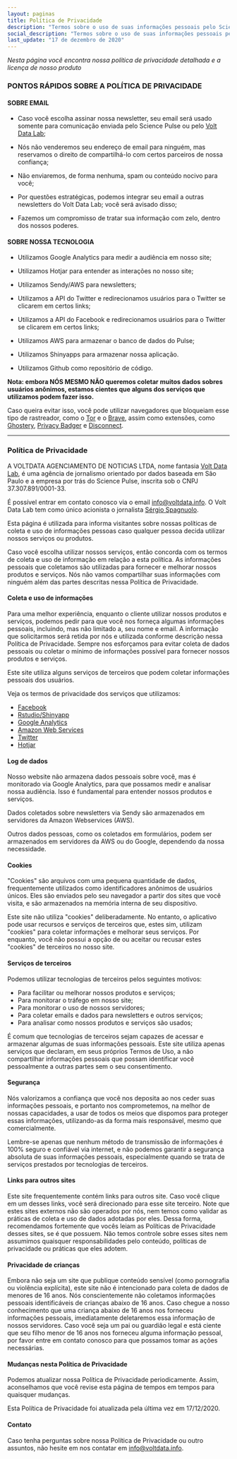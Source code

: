 ```yaml
---
layout: paginas
title: Política de Privacidade
description: "Termos sobre o uso de suas informações pessoais pelo Science Pulse e pelo Volt Data Lab."
social_description: "Termos sobre o uso de suas informações pessoais pelo Science Pulse e pelo Volt Data Lab."
last_update: "17 de dezembro de 2020"
---
```


_Nesta página você encontra nossa política de privacidade detalhada e a licença de nosso produto_

### PONTOS RÁPIDOS SOBRE A POLÍTICA DE PRIVACIDADE

#### SOBRE EMAIL  

- Caso você escolha assinar nossa newsletter, seu email será usado somente para comunicação enviada pelo Science Pulse ou pelo [Volt Data Lab](www.voltdata.info);

- Nós não venderemos seu endereço de email para ninguém, mas reservamos o direito de compartilhá-lo com certos parceiros de nossa confiança;

- Não enviaremos, de forma nenhuma, spam ou conteúdo nocivo para você;

- Por questões estratégicas, podemos integrar seu email a outras newsletters do Volt Data Lab; você será avisado disso;

- Fazemos um compromisso de tratar sua informação com zelo, dentro dos nossos poderes.

#### SOBRE NOSSA TECNOLOGIA

- Utilizamos Google Analytics para medir a audiência em nosso site;

- Utilizamos Hotjar para entender as interações no nosso site;

- Utilizamos Sendy/AWS para newsletters;

- Utilizamos a API do Twitter e redirecionamos usuários para o Twitter se clicarem em certos links;

- Utilizamos a API do Facebook e redirecionamos usuários para o Twitter se clicarem em certos links;

- Utilizamos AWS para armazenar o banco de dados do Pulse;

- Utilizamos Shinyapps para armazenar nossa aplicação.

- Utilizamos Github como repositório de código.

**Nota: embora NÓS MESMO NÃO queremos coletar muitos dados sobres usuários anônimos, estamos cientes que alguns dos serviços que utilizamos podem fazer isso.**

Caso queira evitar isso, você pode utilizar navegadores que bloqueiam esse tipo de rastreador, como o [Tor](https://www.torproject.org/download/) e o [Brave](https://brave.com/), assim como extensões, como [Ghostery](https://chrome.google.com/webstore/detail/ghostery-%E2%80%93-privacy-ad-blo/mlomiejdfkolichcflejclcbmpeaniij), [Privacy Badger](https://chrome.google.com/webstore/detail/privacy-badger/pkehgijcmpdhfbdbbnkijodmdjhbjlgp?hl=en) e [Disconnect](https://chrome.google.com/webstore/detail/disconnect/jeoacafpbcihiomhlakheieifhpjdfeo?hl=en).

<hr>

### Política de Privacidade

A VOLTDATA AGENCIAMENTO DE NOTICIAS LTDA, nome fantasia [Volt Data Lab](https://nucleo.jor.br/www.voltdata.info), é uma agência de jornalismo orientado por dados baseada em São Paulo e a empresa por trás do Science Pulse, inscrita sob o CNPJ 37.307.891/0001-33.

É possível entrar em contato conosco via o email <info@voltdata.info>. O Volt Data Lab tem como único acionista o jornalista [Sérgio Spagnuolo](https://www.linkedin.com/in/sergiospagnuolo/).

Esta página é utilizada para informa visitantes sobre nossas políticas de coleta e uso de informações pessoas caso qualquer pessoa decida utilizar nossos serviços ou produtos.

Caso você escolha utilizar nossos serviços, então concorda com os termos de coleta e uso de informação em relação a esta política. As informações pessoais que coletamos são utilizadas para fornecer e melhorar nossos produtos e serviços. Nós não vamos compartilhar suas informações com ninguém além das partes descritas nessa Política de Privacidade.

#### Coleta e uso de informações

Para uma melhor experiência, enquanto o cliente utilizar nossos produtos e serviços, podemos pedir para que você nos forneça algumas informações pessoais, incluindo, mas não limitado a, seu nome e email. A informação que solicitarmos será retida por nós e utilizada conforme descrição nessa Política de Privacidade. Sempre nos esforçamos para evitar coleta de dados pessoais ou coletar o mínimo de informações possível para fornecer nossos produtos e serviços.

Este site utiliza alguns serviços de terceiros que podem coletar informações pessoais dos usuários.

Veja os termos de privacidade dos serviços que utilizamos:

*   [Facebook](https://www.facebook.com/about/privacy/update/printable)
*   [Rstudio/Shinyapp](https://rstudio.com/about/privacy-policy/)
*   [Google Analytics](https://policies.google.com/privacy?hl=en-US)
*   [Amazon Web Services](https://aws.amazon.com/pinpoint/data-privacy-compliance-faq/)
*   [Twitter](https://twitter.com/en/privacy)
*   [Hotjar](https://www.hotjar.com/legal/policies/privacy/)

#### Log de dados

Nosso website não armazena dados pessoais sobre você, mas é monitorado via Google Analytics, para que possamos medir e analisar nossa audiência. Isso é fundamental para entender nossos produtos e serviços.

Dados coletados sobre newsletters via Sendy são armazenados em servidores da Amazon Webservices (AWS).

Outros dados pessoas, como os coletados em formulários, podem ser armazenados em servidores da AWS ou do Google, dependendo da nossa necessidade.

#### Cookies

"Cookies" são arquivos com uma pequena quantidade de dados, frequentemente utilizados como identificadores anônimos de usuários únicos. Eles são enviados pelo seu navegador a partir dos sites que você visita, e são armazenados na memória interna de seu dispositivo.

Este site não utiliza "cookies" deliberadamente. No entanto, o aplicativo pode usar recursos e serviços de terceiros que, estes sim, utilizam "cookies" para coletar informações e melhorar seus serviços. Por enquanto, você não possui a opção de ou aceitar ou recusar estes "cookies" de terceiros no nosso site.

#### Serviços de terceiros

Podemos utilizar tecnologias de terceiros pelos seguintes motivos:

-   Para facilitar ou melhorar nossos produtos e serviços;
-   Para monitorar o tráfego em nosso site;
-   Para monitorar o uso de nossos servidores;
-   Para coletar emails e dados para newsletters e outros serviços;
-   Para analisar como nossos produtos e serviços são usados;

É comum que tecnologias de terceiros sejam capazes de acessar e armazenar algumas de suas informações pessoais. Este site utiliza apenas serviços que declaram, em seus próprios Termos de Uso, a não compartilhar informações pessoais que possam identificar você pessoalmente a outras partes sem o seu consentimento.

#### Segurança

Nós valorizamos a confiança que você nos deposita ao nos ceder suas informações pessoais, e portanto nos comprometemos, na melhor de nossas capacidades, a usar de todos os meios que dispomos para proteger essas informações, utilizando-as da forma mais responsável, mesmo que comercialmente.

Lembre-se apenas que nenhum método de transmissão de informações é 100% seguro e confiável via internet, e não podemos garantir a segurança absoluta de suas informações pessoais, especialmente quando se trata de serviços prestados por tecnologias de terceiros.

#### Links para outros sites

Este site frequentemente contém links para outros site. Caso você clique em um desses links, você será direcionado para esse site terceiro. Note que estes sites externos não são operados por nós, nem temos como validar as práticas de coleta e uso de dados adotadas por eles. Dessa forma, recomendamos fortemente que vocês leiam as Políticas de Privacidade desses sites, se é que possuem. Não temos controle sobre esses sites nem assumimos quaisquer responsabilidades pelo conteúdo, políticas de privacidade ou práticas que eles adotem.

#### Privacidade de crianças

Embora não seja um site que publique conteúdo sensível (como pornografia ou violência explícita), este site não é intencionado para coleta de dados de menores de 16 anos. Nós conscientemente não coletamos informações pessoais identificáveis de crianças abaixo de 16 anos. Caso chegue a nosso conhecimento que uma criança abaixo de 16 anos nos forneceu informações pessoais, imediatamente deletaremos essa informação de nossos servidores. Caso você seja um pai ou guardião legal e está ciente que seu filho menor de 16 anos nos forneceu alguma informação pessoal, por favor entre em contato conosco para que possamos tomar as ações necessárias.

#### Mudanças nesta Política de Privacidade

Podemos atualizar nossa Política de Privacidade periodicamente. Assim, aconselhamos que você revise esta página de tempos em tempos para quaisquer mudanças.

Esta Política de Privacidade foi atualizada pela última vez em 17/12/2020.

#### Contato

Caso tenha perguntas sobre nossa Política de Privacidade ou outro assuntos, não hesite em nos contatar em <info@voltdata.info>.
